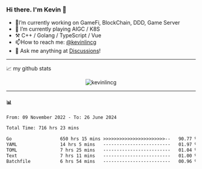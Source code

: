 ### Hi there. I'm Kevin 👋

- 🔭I’m currently working on GameFi, BlockChain, DDD, Game Server
- 🌱 I’m currently playing AIGC / K8S
-   :hammer_and_pick: C++ / Golang / TypeScript / Vue
- 📫How to reach me: [@kevinlincg](https://twitter.com/kevinlincg) 
-   :thought_balloon: Ask me anything at [Discussions](https://github.com/kevinlincg/kevinlincg/issues/new)!

---

📈 my github stats

<p align="center"> <img src="https://github-readme-stats-ouuan.vercel.app/api?username=kevinlincg&theme=dark&show_icons=true&count_private=true" alt="kevinlincg" />

---

#### :bar_chart: 

<!--START_SECTION:waka-->

```txt
From: 09 November 2022 - To: 26 June 2024

Total Time: 716 hrs 23 mins

Go                  650 hrs 15 mins >>>>>>>>>>>>>>>>>>>>>>>--   90.77 %
YAML                14 hrs 5 mins   -------------------------   01.97 %
TOML                7 hrs 25 mins   -------------------------   01.04 %
Text                7 hrs 11 mins   -------------------------   01.00 %
Batchfile           6 hrs 54 mins   -------------------------   00.96 %
```

<!--END_SECTION:waka-->
